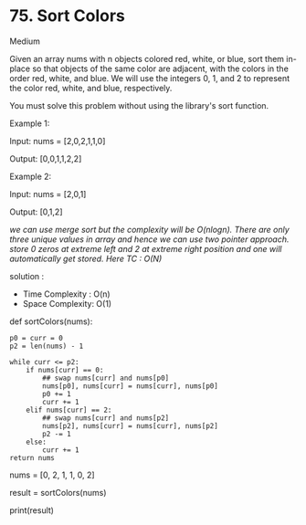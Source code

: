 # 75. Sort Colors
Medium

Given an array nums with n objects colored red, white, or blue, sort them in-place so that objects of the same color are adjacent, with the colors in the order red, white, and blue.
We will use the integers 0, 1, and 2 to represent the color red, white, and blue, respectively.

You must solve this problem without using the library's sort function.

Example 1:

Input:  nums = [2,0,2,1,1,0]

Output:  [0,0,1,1,2,2]

Example 2:

Input:  nums = [2,0,1]

Output:  [0,1,2]


*we can use merge sort but the complexity will be O(nlogn). There are only three unique values in array and hence we can use two pointer approach. store 0 zeros at extreme 
left and 2 at extreme right position and one will automatically get stored. Here TC : O(N)*

solution :

- Time Complexity : O(n)
- Space Complexity: O(1)

def sortColors(nums):

    p0 = curr = 0
    p2 = len(nums) - 1
    
    while curr <= p2:
        if nums[curr] == 0:
            ## swap nums[curr] and nums[p0]
            nums[p0], nums[curr] = nums[curr], nums[p0]
            p0 += 1
            curr += 1
        elif nums[curr] == 2:
            ## swap nums[curr] and nums[p2]
            nums[p2], nums[curr] = nums[curr], nums[p2]
            p2 -= 1
        else:
            curr += 1
    return nums

nums = [0, 2, 1, 1, 0, 2]

result = sortColors(nums)

print(result)



